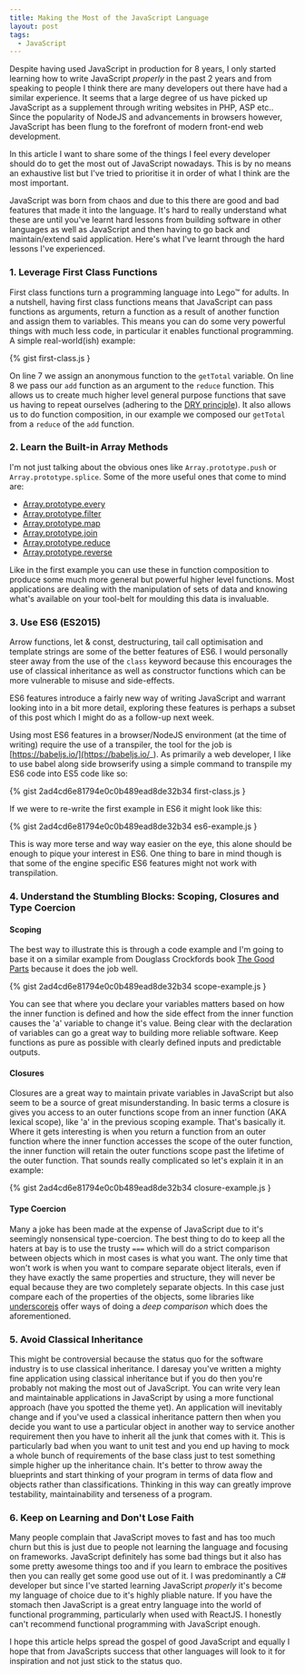 ```yaml
---
title: Making the Most of the JavaScript Language
layout: post
tags:
  - JavaScript
---
```


Despite having used JavaScript in production for 8 years, I only started learning how to write JavaScript *properly* in the past 2 years and from speaking to people I think there are many developers out there have had a similar experience. It seems that a large degree of us have picked up JavaScript as a supplement through writing websites in PHP, ASP etc.. Since the popularity of NodeJS and advancements in browsers however, JavaScript has been flung to the forefront of modern front-end web development.

In this article I want to share some of the things I feel every developer should do to get the most out of JavaScript nowadays. This is by no means an exhaustive list but I've tried to prioritise it in order of what I think are the most important.

JavaScript was born from chaos and due to this there are good and bad features that made it into the language. It's hard to really understand what these are until you've learnt hard lessons from building software in other languages as well as JavaScript and then having to go back and maintain/extend said application. Here's what I've learnt through the hard lessons I've experienced.

### 1. Leverage First Class Functions
First class functions turn a programming language into Lego™ for adults. In a nutshell, having first class functions means that JavaScript can pass functions as arguments, return a function as a result of another function and assign them to variables. This means you can do some very powerful things with much less code, in particular it enables functional programming. A simple real-world(ish) example:

{% gist   first-class.js }

On line 7 we assign an anonymous function to the `getTotal` variable. On line 8 we pass our `add` function as an argument to the `reduce` function.
This allows us to create much higher level general purpose functions that save us having to repeat ourselves (adhering to the [DRY principle](https://en.wikipedia.org/wiki/Don't_repeat_yourself)). It also allows us to do function composition, in our example we composed our `getTotal` from a `reduce` of the `add` function.

### 2. Learn the Built-in Array Methods
I'm not just talking about the obvious ones like `Array.prototype.push` or `Array.prototype.splice`. Some of the more useful ones that come to mind are:

- [Array.prototype.every](https://developer.mozilla.org/en-US/docs/Web/JavaScript/Reference/Global_Objects/Array/every)
- [Array.prototype.filter](https://developer.mozilla.org/en-US/docs/Web/JavaScript/Reference/Global_Objects/Array/filter)
- [Array.prototype.map](https://developer.mozilla.org/en-US/docs/Web/JavaScript/Reference/Global_Objects/Array/map)
- [Array.prototype.join](https://developer.mozilla.org/en-US/docs/Web/JavaScript/Reference/Global_Objects/Array/join)
- [Array.prototype.reduce](https://developer.mozilla.org/en-US/docs/Web/JavaScript/Reference/Global_Objects/Array/reduce)
- [Array.prototype.reverse](https://developer.mozilla.org/en-US/docs/Web/JavaScript/Reference/Global_Objects/Array/reverse)

Like in the first example you can use these in function composition to produce some much more general but powerful higher level functions. Most applications are dealing with the manipulation of sets of data and knowing what's available on your tool-belt for moulding this data is invaluable.

### 3. Use ES6 (ES2015)
Arrow functions, let & const, destructuring, tail call optimisation and template strings are some of the better features of ES6. I would personally steer away from the use of the `class` keyword because this encourages the use of classical inheritance as well as constructor functions which can be more vulnerable to misuse and side-effects.

ES6 features introduce a fairly new way of writing JavaScript and warrant looking into in a bit more detail, exploring these features is perhaps a subset of this post which I might do as a follow-up next week.

Using most ES6 features in a browser/NodeJS environment (at the time of writing) require the use of a transpiler, the tool for the job is [https://babeljs.io/](https://babeljs.io/_). As primarily a web developer, I like to use babel along side browserify using a simple command to transpile my ES6 code into ES5 code like so:

{% gist 2ad4cd6e81794e0c0b489ead8de32b34 first-class.js }

If we were to re-write the first example in ES6 it might look like this:

{% gist 2ad4cd6e81794e0c0b489ead8de32b34 es6-example.js }

This is way more terse and way way easier on the eye, this alone should be enough to pique your interest in ES6.
One thing to bare in mind though is that some of the engine specific ES6 features might not work with transpilation.

### 4. Understand the Stumbling Blocks: Scoping, Closures and Type Coercion

#### Scoping
The best way to illustrate this is through a code example and I'm going to base it on a similar example from Douglass Crockfords book [The Good Parts](http://www.amazon.com/exec/obidos/ASIN/0596517742/wrrrldwideweb) because it does the job well.

{% gist 2ad4cd6e81794e0c0b489ead8de32b34 scope-example.js }

You can see that where you declare your variables matters based on how the inner function is defined and how the side effect from the inner function causes the 'a' variable to change it's value. Being clear with the declaration of variables can go a great way to building more reliable software. Keep functions as pure as possible with clearly defined inputs and predictable outputs.

#### Closures
Closures are a great way to maintain private variables in JavaScript but also seem to be a source of great misunderstanding. In basic terms a closure is gives you access to an outer functions scope from an inner function (AKA lexical scope), like 'a' in the previous scoping example. That's basically it. Where it gets interesting is when you return a function from an outer function where the inner function accesses the scope of the outer function, the inner function will retain the outer functions scope past the lifetime of the outer function. That sounds really complicated so let's explain it in an example:

{% gist 2ad4cd6e81794e0c0b489ead8de32b34 closure-example.js }

#### Type Coercion
Many a joke has been made at the expense of JavaScript due to it's seemingly nonsensical type-coercion. The best thing to do to keep all the haters at bay is to use the trusty `===` which will do a strict comparison between objects which in most cases is what you want. The only time that won't work is when you want to compare separate object literals, even if they have exactly the same properties and structure, they will never be equal because they are two completely separate objects. In this case just compare each of the properties of the objects, some libraries like [underscorejs](http://underscorejs.org/) offer ways of doing a *deep comparison* which does the aforementioned.

### 5. Avoid Classical Inheritance
This might be controversial because the status quo for the software industry is to use classical inheritance. I daresay you've written a mighty fine application using classical inheritance but if you do then you're probably not making the most out of JavaScript. You can write very lean and maintainable applications in JavaScript by using a more functional approach (have you spotted the theme yet).
An application will inevitably change and if you've used a classical inheritance pattern then when you decide you want to use a particular object in another way to service another requirement then you have to inherit all the junk that comes with it. This is particularly bad when you want to unit test and you end up having to mock a whole bunch of requirements of the base class just to test something simple higher up the inheritance chain.
It's better to throw away the blueprints and start thinking of your program in terms of data flow and objects rather than classifications. Thinking in this way can greatly improve testability, maintainability and terseness of a program.

### 6. Keep on Learning and Don't Lose Faith
Many people complain that JavaScript moves to fast and has too much churn but this is just due to people not learning the language and focusing on frameworks. JavaScript definitely has some bad things but it also has some pretty awesome things too and if you learn to embrace the positives then you can really get some good use out of it. I was predominantly a C# developer but since I've started learning JavaScript *properly* it's become my language of choice due to it's highly pliable nature. If you have the stomach then JavaScript is a great entry language into the world of functional programming, particularly when used with ReactJS. I honestly can't recommend functional programming with JavaScript enough.

I hope this article helps spread the gospel of good JavaScript and equally I hope that from JavaScripts success that other languages will look to it for inspiration and not just stick to the status quo.
